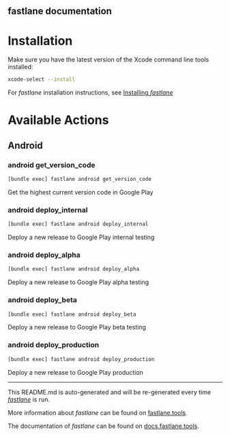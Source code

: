 fastlane documentation
----

# Installation

Make sure you have the latest version of the Xcode command line tools installed:

```sh
xcode-select --install
```

For _fastlane_ installation instructions, see [Installing _fastlane_](https://docs.fastlane.tools/#installing-fastlane)

# Available Actions

## Android

### android get_version_code

```sh
[bundle exec] fastlane android get_version_code
```

Get the highest current version code in Google Play

### android deploy_internal

```sh
[bundle exec] fastlane android deploy_internal
```

Deploy a new release to Google Play internal testing

### android deploy_alpha

```sh
[bundle exec] fastlane android deploy_alpha
```

Deploy a new release to Google Play alpha testing

### android deploy_beta

```sh
[bundle exec] fastlane android deploy_beta
```

Deploy a new release to Google Play beta testing

### android deploy_production

```sh
[bundle exec] fastlane android deploy_production
```

Deploy a new release to Google Play production

----

This README.md is auto-generated and will be re-generated every time [_fastlane_](https://fastlane.tools) is run.

More information about _fastlane_ can be found on [fastlane.tools](https://fastlane.tools).

The documentation of _fastlane_ can be found on [docs.fastlane.tools](https://docs.fastlane.tools).
